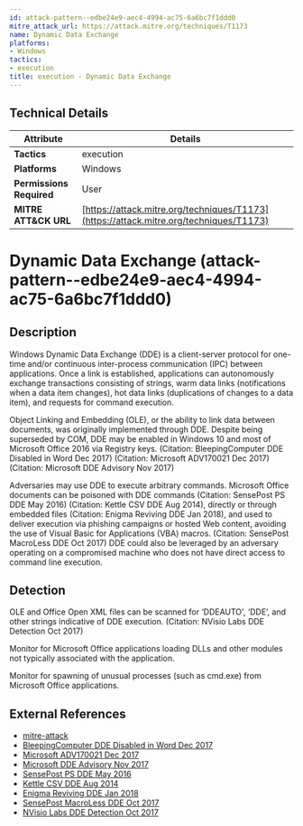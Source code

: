 ```yaml
---
id: attack-pattern--edbe24e9-aec4-4994-ac75-6a6bc7f1ddd0
mitre_attack_url: https://attack.mitre.org/techniques/T1173
name: Dynamic Data Exchange
platforms:
- Windows
tactics:
- execution
title: execution - Dynamic Data Exchange
---
```


## Technical Details

| Attribute | Details |
|-----------|----------|
| **Tactics** | execution |
| **Platforms** | Windows |
| **Permissions Required** | User |
| **MITRE ATT&CK URL** | [https://attack.mitre.org/techniques/T1173](https://attack.mitre.org/techniques/T1173) |

# Dynamic Data Exchange (attack-pattern--edbe24e9-aec4-4994-ac75-6a6bc7f1ddd0)

## Description
Windows Dynamic Data Exchange (DDE) is a client-server protocol for one-time and/or continuous inter-process communication (IPC) between applications. Once a link is established, applications can autonomously exchange transactions consisting of strings, warm data links (notifications when a data item changes), hot data links (duplications of changes to a data item), and requests for command execution.

Object Linking and Embedding (OLE), or the ability to link data between documents, was originally implemented through DDE. Despite being superseded by COM, DDE may be enabled in Windows 10 and most of Microsoft Office 2016 via Registry keys. (Citation: BleepingComputer DDE Disabled in Word Dec 2017) (Citation: Microsoft ADV170021 Dec 2017) (Citation: Microsoft DDE Advisory Nov 2017)

Adversaries may use DDE to execute arbitrary commands. Microsoft Office documents can be poisoned with DDE commands (Citation: SensePost PS DDE May 2016) (Citation: Kettle CSV DDE Aug 2014), directly or through embedded files (Citation: Enigma Reviving DDE Jan 2018), and used to deliver execution via phishing campaigns or hosted Web content, avoiding the use of Visual Basic for Applications (VBA) macros. (Citation: SensePost MacroLess DDE Oct 2017) DDE could also be leveraged by an adversary operating on a compromised machine who does not have direct access to command line execution.

## Detection
OLE and Office Open XML files can be scanned for ‘DDEAUTO', ‘DDE’, and other strings indicative of DDE execution. (Citation: NVisio Labs DDE Detection Oct 2017)

Monitor for Microsoft Office applications loading DLLs and other modules not typically associated with the application.

Monitor for spawning of unusual processes (such as cmd.exe) from Microsoft Office applications.

## External References
- [mitre-attack](https://attack.mitre.org/techniques/T1173)
- [BleepingComputer DDE Disabled in Word Dec 2017](https://www.bleepingcomputer.com/news/microsoft/microsoft-disables-dde-feature-in-word-to-prevent-further-malware-attacks/)
- [Microsoft ADV170021 Dec 2017](https://portal.msrc.microsoft.com/security-guidance/advisory/ADV170021)
- [Microsoft DDE Advisory Nov 2017](https://technet.microsoft.com/library/security/4053440)
- [SensePost PS DDE May 2016](https://sensepost.com/blog/2016/powershell-c-sharp-and-dde-the-power-within/)
- [Kettle CSV DDE Aug 2014](https://www.contextis.com/blog/comma-separated-vulnerabilities)
- [Enigma Reviving DDE Jan 2018](https://posts.specterops.io/reviving-dde-using-onenote-and-excel-for-code-execution-d7226864caee)
- [SensePost MacroLess DDE Oct 2017](https://sensepost.com/blog/2017/macro-less-code-exec-in-msword/)
- [NVisio Labs DDE Detection Oct 2017](https://blog.nviso.be/2017/10/11/detecting-dde-in-ms-office-documents/)
